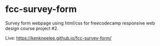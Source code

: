 # fcc-survey-form
Survey form webpage using html/css for freecodecamp responsive web design course project #2.

Live: https://kenkneelee.github.io/fcc-survey-form/
